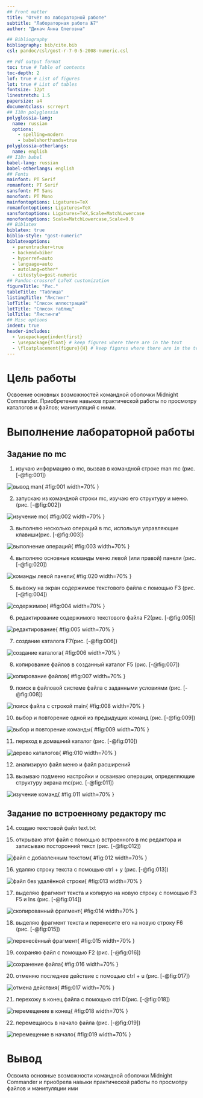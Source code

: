 ```yaml
---
## Front matter
title: "Отчёт по лабораторной работе"
subtitle: "Лабораторная работа №7"
author: "Дикач Анна Олеговна"

## Bibliography
bibliography: bib/cite.bib
csl: pandoc/csl/gost-r-7-0-5-2008-numeric.csl

## Pdf output format
toc: true # Table of contents
toc-depth: 2
lof: true # List of figures
lot: true # List of tables
fontsize: 12pt
linestretch: 1.5
papersize: a4
documentclass: scrreprt
## I18n polyglossia
polyglossia-lang:
  name: russian
  options:
	- spelling=modern
	- babelshorthands=true
polyglossia-otherlangs:
  name: english
## I18n babel
babel-lang: russian
babel-otherlangs: english
## Fonts
mainfont: PT Serif
romanfont: PT Serif
sansfont: PT Sans
monofont: PT Mono
mainfontoptions: Ligatures=TeX
romanfontoptions: Ligatures=TeX
sansfontoptions: Ligatures=TeX,Scale=MatchLowercase
monofontoptions: Scale=MatchLowercase,Scale=0.9
## Biblatex
biblatex: true
biblio-style: "gost-numeric"
biblatexoptions:
  - parentracker=true
  - backend=biber
  - hyperref=auto
  - language=auto
  - autolang=other*
  - citestyle=gost-numeric
## Pandoc-crossref LaTeX customization
figureTitle: "Рис."
tableTitle: "Таблица"
listingTitle: "Листинг"
lofTitle: "Список иллюстраций"
lotTitle: "Список таблиц"
lolTitle: "Листинги"
## Misc options
indent: true
header-includes:
  - \usepackage{indentfirst}
  - \usepackage{float} # keep figures where there are in the text
  - \floatplacement{figure}{H} # keep figures where there are in the text
---
```


# Цель работы
Освоение основных возможностей командной оболочки Midnight Commander. Приобретение навыков практической работы по просмотру каталогов и файлов; манипуляций с ними. 
# Выполнение лабораторной работы
## Задание по mc
1. изучаю информацию о mc, вызвав в командной строке man mc (рис. [-@fig:001])

![вывод man](image/pic1.png){ #fig:001 width=70% }

2. запускаю  из командной строки mc, изучаю его структуру и меню. (рис. [-@fig:002])

![изучение mc](image/pic2.png){ #fig:002 width=70% }

3. выполняю   несколько операций в mc, используя управляющие клавиши(рис. [-@fig:003])

![выполнение операций](image/pic3.png){ #fig:003 width=70% }

4. выполняю основные команды меню левой (или правой) панели (рис. [-@fig:020]) 

![команды левой панели](image/pic20.png){ #fig:020 width=70% }

5. вывожу на экран содержимое текстового файла с помощью F3 (рис. [-@fig:004])

![содержимое](image/pic4.png){ #fig:004 width=70% }

6. редактирование содержимого текстового файла F2(рис. [-@fig:005])

![редактирование](image/pic5.png){ #fig:005 width=70% }

7. создание каталога F7(рис. [-@fig:006])

![создание каталога](image/pic6.png){ #fig:006 width=70% }

8. копирование файлов в созданный каталог F5 (рис. [-@fig:007])

![копирование файлов](image/pic7.png){ #fig:007 width=70% }

9.  поиск в файловой системе файла с заданными условиями (рис. [-@fig:008])

![поиск файла с строкой main](image/pic8.png){ #fig:008 width=70% }

10. выбор и повторение одной из предыдущих команд (рис. [-@fig:009])

![выбор и повторение команды](image/pic9.png){ #fig:009 width=70% }

11. переход в домашний каталог (рис. [-@fig:010])

![дерево каталогов](image/pic10.png){ #fig:010 width=70% }

12. анализирую файл меню и файл расширений 

13. вызываю подменю настройки и осваиваю операции, определяющие структуру экрана mc(рис. [-@fig:011])

![изучение команд](image/pic11.png){ #fig:011 width=70% }

## Задание по встроенному редактору mc 

14. создаю текстовой файл text.txt

15. открываю этот файл с помощью встроенного в mc редактора и записываю посторонний текст (рис. [-@fig:012])

![файл с добавленным текстом](image/pic12.png){ #fig:012 width=70% }

16. удаляю строку текста с помощью ctrl + y (рис. [-@fig:013])

![файл без удалённой строки](image/pic13.png){ #fig:013 width=70% }

17. выделяю фрагмент текста и копирую на новую строку с помощью F3 F5 и Ins (рис. [-@fig:014])

![скопированный фрагмент](image/pic14.png){ #fig:014 width=70% }

18. выделяю фрагмент текста и перенесите его на новую строку  F6 (рис. [-@fig:015])

![перенесённый фрагмент](image/pic15.png){ #fig:015 width=70% }

19. сохраняю файл с помощью F2 (рис. [-@fig:016])

![сохранение файла](image/pic16.png){ #fig:016 width=70% }

20. отменяю последнее действие с помощью ctrl + u (рис. [-@fig:017])

![отмена действия](image/pic17.png){ #fig:017 width=70% }

21. перехожу в конец файла с помощью ctrl D(рис. [-@fig:018])

![перемещение в конец](image/pic18.png){ #fig:018 width=70% }

22. перемещаюсь в начало файла (рис. [-@fig:019])

![перемещение в начало](image/pic19.png){ #fig:019 width=70% }


# Вывод
 
Освоила основные возможности командной оболочки Midnight Commander и приобрела навыки практической работы по просмотру файлов и манипуляции ими 
